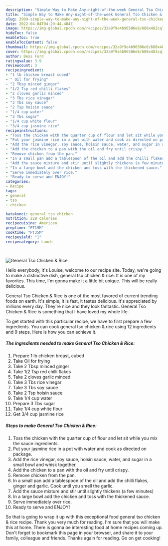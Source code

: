 ```yaml
---
description: "Simple Way to Make Any-night-of-the-week General Tso Chicken & Rice"
title: "Simple Way to Make Any-night-of-the-week General Tso Chicken & Rice"
slug: 2999-simple-way-to-make-any-night-of-the-week-general-tso-chicken-and-amp-rice
date: 2022-04-04T04:20:44.484Z
image: https://img-global.cpcdn.com/recipes/32a9f9e4b96506e8/680x482cq70/general-tso-chicken-rice-recipe-main-photo.jpg
hideToc: false
enableToc: true
enableTocContent: false
thumbnail: https://img-global.cpcdn.com/recipes/32a9f9e4b96506e8/680x482cq70/general-tso-chicken-rice-recipe-main-photo.jpg
cover: https://img-global.cpcdn.com/recipes/32a9f9e4b96506e8/680x482cq70/general-tso-chicken-rice-recipe-main-photo.jpg
author: Bess Ford
ratingvalue: 3.9
reviewcount: 3
recipeingredient:
- "1 lb chicken breast cubed"
- " Oil for frying"
- "2 Tbsp minced ginger"
- "1/2 Tsp red chilli flakes"
- "2 cloves garlic minced"
- "3 Tbs rice vinegar"
- "3 Tbs soy sauce"
- "2 Tsp hoisin sauce"
- "1/4 cup water"
- "3 Tbs sugar"
- "1/4 cup white flour"
- "3/4 cup jasmine rice"
recipeinstructions:
- "Toss the chicken with the quarter cup of flour and let sit while you mix the sauce ingredients."
- "Put your jasmine rice in a pot with water and cook as directed on package."
- "Add the rice vinegar, soy sauce, hoisin sauce, water, and sugar in a small bowl and whisk together."
- "Add the chicken to a pan with the oil and fry until crispy."
- "Remove chicken from the pan."
- "In a small pan add a tablespoon of the oil and add the chilli flakes, ginger and garlic.  Cook until you smell the garlic."
- "Add the sauce mixture and stir until slightly thickens (a few minutes)"
- "In a large bowl add the chicken and toss with the thickened sauce."
- "Serve immediately over rice."
- "Ready to serve and ENJOY!"
categories:
- Recipe
tags:
- general
- tso
- chicken

katakunci: general tso chicken 
nutrition: 229 calories
recipecuisine: American
preptime: "PT19M"
cooktime: "PT35M"
recipeyield: "1"
recipecategory: Lunch

---
```



![General Tso Chicken & Rice](https://img-global.cpcdn.com/recipes/32a9f9e4b96506e8/680x482cq70/general-tso-chicken-rice-recipe-main-photo.jpg)

Hello everybody, it's Louise, welcome to our recipe site. Today, we're going to make a distinctive dish, general tso chicken & rice. It is one of my favorites. This time, I'm gonna make it a little bit unique. This will be really delicious.

General Tso Chicken & Rice is one of the most favored of current trending foods on earth. It's simple, it is fast, it tastes delicious. It's appreciated by millions every day. They're nice and they look fantastic. General Tso Chicken & Rice is something that I have loved my whole life.




To get started with this particular recipe, we have to first prepare a few ingredients. You can cook general tso chicken & rice using 12 ingredients and 9 steps. Here is how you can achieve it.

<!--inarticleads1-->

##### The ingredients needed to make General Tso Chicken & Rice:

1. Prepare 1 lb chicken breast, cubed
1. Take  Oil for frying
1. Take 2 Tbsp minced ginger
1. Take 1/2 Tsp red chilli flakes
1. Take 2 cloves garlic minced
1. Take 3 Tbs rice vinegar
1. Take 3 Tbs soy sauce
1. Take 2 Tsp hoisin sauce
1. Take 1/4 cup water
1. Prepare 3 Tbs sugar
1. Take 1/4 cup white flour
1. Get 3/4 cup jasmine rice




<!--inarticleads2-->

##### Steps to make General Tso Chicken & Rice:

1. Toss the chicken with the quarter cup of flour and let sit while you mix the sauce ingredients.
1. Put your jasmine rice in a pot with water and cook as directed on package.
1. Add the rice vinegar, soy sauce, hoisin sauce, water, and sugar in a small bowl and whisk together.
1. Add the chicken to a pan with the oil and fry until crispy.
1. Remove chicken from the pan.
1. In a small pan add a tablespoon of the oil and add the chilli flakes, ginger and garlic.  Cook until you smell the garlic.
1. Add the sauce mixture and stir until slightly thickens (a few minutes)
1. In a large bowl add the chicken and toss with the thickened sauce.
1. Serve immediately over rice.
1. Ready to serve and ENJOY!



So that is going to wrap it up with this exceptional food general tso chicken & rice recipe. Thank you very much for reading. I'm sure that you will make this at home. There is gonna be interesting food at home recipes coming up. Don't forget to bookmark this page in your browser, and share it to your family, colleague and friends. Thanks again for reading. Go on get cooking!
